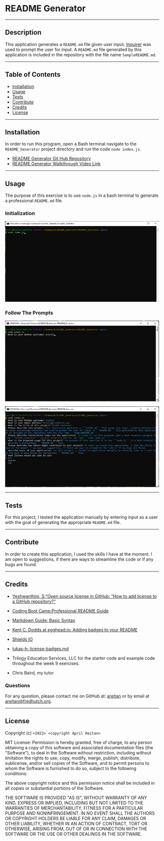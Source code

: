 # README Generator

---
## Description

This application generates a ```README.md``` file given user input. [Inquirer](https://www.npmjs.com/package/inquirer) was used to prompt the user for input. A ```README.md``` file generated by this application is included in the repository with the file name ```SampleREADME.md```.
  

---
## Table of Contents

  - [Installation](#installation)
  - [Usage](#usage)
  - [Tests](#test)
  - [Contribute](#contribute)
  - [Credits](#credits)
  - [License](#license)


---
## Installation

 In order to run this program, open a Bash terminal navigate to the ```README_Generator``` project directory and run the code ```node index.js```.

- [README Generator Git Hub Repository](https://github.com/areitan/README_Generator)
- [README Generator Walkthrough Video Link](************)


---
## Usage

The purpose of this exercise is to use ```node.js``` in a bash terminal to generate a professional ```README.md``` file.  

### Initialization
![Initializing the application](/assets/images/initialize1.png)

### Follow The Prompts
![Follow The Prompts](/assets/images/prompt2.png)

![Follow The Prompts2](/assets/images/prompt3.png)



---
## Tests

For this project, I tested the application manually by entering input as a user with the goal of generating the appropriate ```README.md``` file. 


--- 
## Contribute

In order to create this application, I used the skills I have at the moment. I am open to suggestions, if there are ways to streamline the code or if any bugs are found.

---
## Credits

- [Yeshwanthini, S:“Open source license in GitHub: “How to add license to a GitHub repository?“](https://medium.com/techiepedia/open-source-license-in-github-how-to-add-license-to-a-github-repository-df61ac4fc497)
- [Coding Boot Camp:Professional README Guide](https://coding-boot-camp.github.io/full-stack/github/professional-readme-guide)
- [Markdown Guide: Basic Syntax](https://www.markdownguide.org/basic-syntax/)
- [Kent C. Dodds at egghead.io: Adding badges to your README](https://egghead.io/lessons/javascript-how-to-write-a-javascript-library-adding-badges-to-your-readme)
- [Shields IO](https://shields.io/category/license)
- [lukas-h: license-badges.md](https://gist.github.com/lukas-h/2a5d00690736b4c3a7ba)

- Trilogy Education Services, LLC for the starter code and example code throughout the week 9 exercises.
- Chris Baird, my tutor

### Questions

For any question, please contact me on GitHub at: [areitan](https://github.com/areitan) or by email at <areitan@fredhutch.org>.

---

## License

Copyright (c) ```<2022> <copyright April Reitan>```

MIT License:
Permission is hereby granted, free of charge, to any person obtaining a copy
of this software and associated documentation files (the "Software"), to deal
in the Software without restriction, including without limitation the rights
to use, copy, modify, merge, publish, distribute, sublicense, and/or sell
copies of the Software, and to permit persons to whom the Software is
furnished to do so, subject to the following conditions:

The above copyright notice and this permission notice shall be included in all
copies or substantial portions of the Software.

THE SOFTWARE IS PROVIDED "AS IS", WITHOUT WARRANTY OF ANY KIND, EXPRESS OR
IMPLIED, INCLUDING BUT NOT LIMITED TO THE WARRANTIES OF MERCHANTABILITY,
FITNESS FOR A PARTICULAR PURPOSE AND NONINFRINGEMENT. IN NO EVENT SHALL THE
AUTHORS OR COPYRIGHT HOLDERS BE LIABLE FOR ANY CLAIM, DAMAGES OR OTHER
LIABILITY, WHETHER IN AN ACTION OF CONTRACT, TORT OR OTHERWISE, ARISING FROM,
OUT OF OR IN CONNECTION WITH THE SOFTWARE OR THE USE OR OTHER DEALINGS IN THE
SOFTWARE.